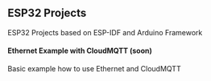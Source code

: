 ## ESP32 Projects
ESP32 Projects based on ESP-IDF and Arduino Framework

#### Ethernet Example with CloudMQTT (soon)
Basic example how to use Ethernet and CloudMQTT
